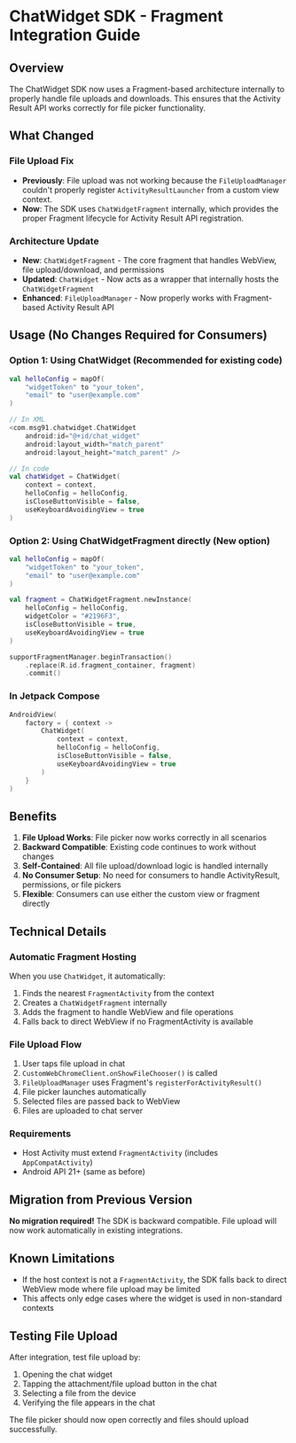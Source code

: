 # ChatWidget SDK - Fragment Integration Guide

## Overview

The ChatWidget SDK now uses a Fragment-based architecture internally to properly handle file uploads and downloads. This ensures that the Activity Result API works correctly for file picker functionality.

## What Changed

### File Upload Fix
- **Previously**: File upload was not working because the `FileUploadManager` couldn't properly register `ActivityResultLauncher` from a custom view context.
- **Now**: The SDK uses `ChatWidgetFragment` internally, which provides the proper Fragment lifecycle for Activity Result API registration.

### Architecture Update
- **New**: `ChatWidgetFragment` - The core fragment that handles WebView, file upload/download, and permissions
- **Updated**: `ChatWidget` - Now acts as a wrapper that internally hosts the `ChatWidgetFragment`
- **Enhanced**: `FileUploadManager` - Now properly works with Fragment-based Activity Result API

## Usage (No Changes Required for Consumers)

### Option 1: Using ChatWidget (Recommended for existing code)
```kotlin
val helloConfig = mapOf(
    "widgetToken" to "your_token",
    "email" to "user@example.com"
)

// In XML
<com.msg91.chatwidget.ChatWidget
    android:id="@+id/chat_widget"
    android:layout_width="match_parent"
    android:layout_height="match_parent" />

// In code
val chatWidget = ChatWidget(
    context = context,
    helloConfig = helloConfig,
    isCloseButtonVisible = false,
    useKeyboardAvoidingView = true
)
```

### Option 2: Using ChatWidgetFragment directly (New option)
```kotlin
val helloConfig = mapOf(
    "widgetToken" to "your_token", 
    "email" to "user@example.com"
)

val fragment = ChatWidgetFragment.newInstance(
    helloConfig = helloConfig,
    widgetColor = "#2196F3",
    isCloseButtonVisible = true,
    useKeyboardAvoidingView = true
)

supportFragmentManager.beginTransaction()
    .replace(R.id.fragment_container, fragment)
    .commit()
```

### In Jetpack Compose
```kotlin
AndroidView(
    factory = { context ->
        ChatWidget(
            context = context,
            helloConfig = helloConfig,
            isCloseButtonVisible = false,
            useKeyboardAvoidingView = true
        )
    }
)
```

## Benefits

1. **File Upload Works**: File picker now works correctly in all scenarios
2. **Backward Compatible**: Existing code continues to work without changes
3. **Self-Contained**: All file upload/download logic is handled internally
4. **No Consumer Setup**: No need for consumers to handle ActivityResult, permissions, or file pickers
5. **Flexible**: Consumers can use either the custom view or fragment directly

## Technical Details

### Automatic Fragment Hosting
When you use `ChatWidget`, it automatically:
1. Finds the nearest `FragmentActivity` from the context
2. Creates a `ChatWidgetFragment` internally
3. Adds the fragment to handle WebView and file operations
4. Falls back to direct WebView if no FragmentActivity is available

### File Upload Flow
1. User taps file upload in chat
2. `CustomWebChromeClient.onShowFileChooser()` is called
3. `FileUploadManager` uses Fragment's `registerForActivityResult()`
4. File picker launches automatically
5. Selected files are passed back to WebView
6. Files are uploaded to chat server

### Requirements
- Host Activity must extend `FragmentActivity` (includes `AppCompatActivity`)
- Android API 21+ (same as before)

## Migration from Previous Version

**No migration required!** The SDK is backward compatible. File upload will now work automatically in existing integrations.

## Known Limitations

- If the host context is not a `FragmentActivity`, the SDK falls back to direct WebView mode where file upload may be limited
- This affects only edge cases where the widget is used in non-standard contexts

## Testing File Upload

After integration, test file upload by:
1. Opening the chat widget
2. Tapping the attachment/file upload button in the chat
3. Selecting a file from the device
4. Verifying the file appears in the chat

The file picker should now open correctly and files should upload successfully.